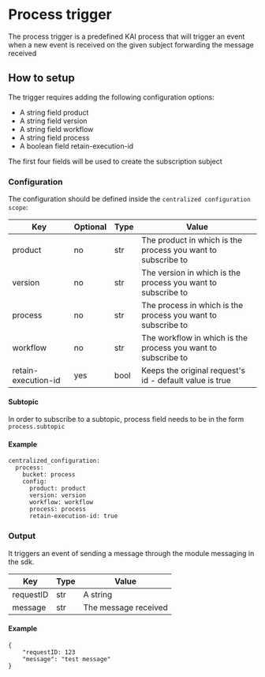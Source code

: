 # Process trigger

The process trigger is a predefined KAI process that will trigger an event when a new event is received on the given subject forwarding the message received

## How to setup

The trigger requires adding the following configuration options:
- A string field product
- A string field version
- A string field workflow
- A string field process
- A boolean field retain-execution-id

The first four fields will be used to create the subscription subject

### Configuration 

The configuration should be defined inside the `centralized configuration scope`:

| Key            | Optional  | Type | Value                                                                                         |
|----------------|-----------|------|-----------------------------------------------------------------------------------------------|
| product | no        | str  | The product in which is the process you want to subscribe to     |
| version | no        | str  | The version in which is the process you want to subscribe to     |
| process | no        | str  | The process in which is the process you want to subscribe to     |
| workflow | no        | str  | The workflow in which is the process you want to subscribe to     |
| retain-execution-id | yes        | bool  | Keeps the original request's id - default value is true      |

#### Subtopic

In order to subscribe to a subtopic, process field needs to be in the form `process.subtopic`

#### Example

```
centralized_configuration:
  process:
    bucket: process
    config:
      product: product
      version: version
      workflow: workflow
      process: process
      retain-execution-id: true
```

### Output

It triggers an event of sending a message through the module messaging in the sdk.

| Key       | Type | Value                                                                  |
|-----------|------|------------------------------------------------------------------------|
| requestID | str  | A string                                     |
| message  | str  | The message received    |

#### Example

```
{
	"requestID: 123
	"message": "test message"
}
```


